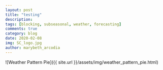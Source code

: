 ```yaml
---
layout: post
title: "testing"
description: 
tags: [blocking, subseasonal, weather, forecasting]
comments: true
category: blog
date: 2020-02-08
img: SC_logo.jpg
author: marybeth_arcodia
---
```



![Weather Pattern Pie]({{ site.url }}/assets/img/weather_pattern_pie.html)
